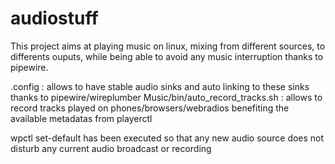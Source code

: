 # audiostuff

This project aims at playing music on linux, mixing from different sources, to differents ouputs, while being able to avoid any music interruption thanks to pipewire.

.config : allows to have stable audio sinks and auto linking to these sinks thanks to pipewire/wireplumber
Music/bin/auto_record_tracks.sh : allows to record tracks played on phones/browsers/webradios benefiting the available metadatas from playerctl

wpctl set-default <unlinked SinkA> has been executed so that any new audio source does not disturb any current audio broadcast or recording
